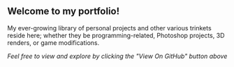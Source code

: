 ## Welcome to my portfolio!

My ever-growing library of personal projects and other various trinkets reside here; whether they be programming-related, Photoshop projects, 3D renders, or game modifications. 



_Feel free to view and explore by clicking the "View On GitHub" button above_
